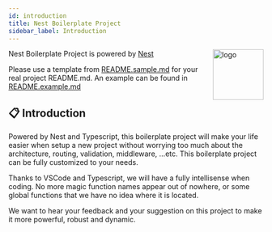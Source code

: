 ```yaml
---
id: introduction
title: Nest Boilerplate Project
sidebar_label: Introduction
---
```


<img src="/img/logo-nest.png" alt="logo" align="right" width="100" />

Nest Boilerplate Project is powered by [Nest](https://nestjs.com/)

Please use a template from [README.sample.md](#) for your real project README.md. An example can be found in [README.example.md](#)

## 📋 Introduction

Powered by Nest and Typescript, this boilerplate project will make your life easier when setup a new project without worrying too much about the architecture, routing, validation, middleware, ...etc. This boilerplate project can be fully customized to your needs.

Thanks to VSCode and Typescript, we will have a fully intellisense when coding. No more magic function names appear out of nowhere, or some global functions that we have no idea where it is located.

We want to hear your feedback and your suggestion on this project to make it more powerful, robust and dynamic.
